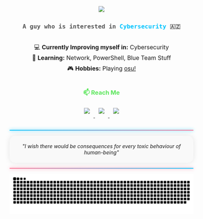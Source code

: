 <h1 align="center">
  <img src="https://readme-typing-svg.herokuapp.com?font=Righteous&size=35&pause=1000&color=00C3FF&center=true&vCenter=true&width=500&height=70&lines=Hi+There!+👋;+It's+f3m1p0l4r1cguy;" />
</h1>

<h3 align="center" style="color: #555; font-family: 'Fira Code', monospace;">
  A guy who is interested in <span style="color:#00C3FF; font-weight:bold;">Cybersecurity</span> 🇦🇿
</h3>

<br/>

<div align="center" style="font-size:16px; line-height:1.8;">
  💻 <b>Currently Improving myself in:</b> Cybersecurity  <br/>
  🌱 <b>Learning:</b> Network, PowerShell, Blue Team Stuff <br/> 
  🎮 <b>Hobbies:</b>  Playing <a href="https://osu.ppy.sh/users/28000064" target="_blank"> osu!  </a>
</div>

<br/>

<!-- Reach Me -->
<div align="center">
  <h3 style="color:#5CE65C;">📫 Reach Me</h3>
  <a href="mailto:bekirovm453@gmail.com">
    <img src="https://skillicons.dev/icons?i=gmail" width="50px" style="margin: 10px; transition: transform 0.3s;" />
  </a>
  <a href="https://www.instagram.com/muradbakirov" target="_blank">
    <img src="https://skillicons.dev/icons?i=instagram" width="50px" style="margin: 10px; transition: transform 0.3s;" />
  </a>
  <a href="https://www.linkedin.com/in/murad-bakirov-115067238/" target="_blank">
    <img src="https://skillicons.dev/icons?i=linkedin" width="50px" style="margin: 10px; transition: transform 0.3s;" />
  </a>
</div>

<br/>

<hr style="border: 0; height: 2px; background: linear-gradient(90deg, #00C3FF, #FF6F91); box-shadow: 0 0 10px #00C3FF;" />

<div align="center" style="max-width:600px; margin:auto; background:#f9f9f9; border-radius:15px; padding:20px; box-shadow:0 0 15px rgba(0,0,0,0.1);">
   <i>"I wish there would be consequences for every toxic behaviour of human-being"</i> 
</div>

<hr style="border: 0; height: 2px; background: linear-gradient(90deg, #FF6F91, #00C3FF); box-shadow: 0 0 10px #FF6F91;" />

<div align="center">
  
  
  <img alt="snake eating my contributions" src="https://raw.githubusercontent.com/salesp07/salesp07/output/github-contribution-grid-snake.svg" />
</div>
